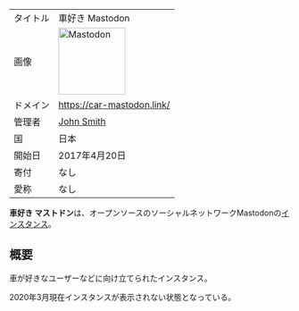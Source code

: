 <div>

|          |                                                                                                                                                                                                                                                                                                        |
|----------|--------------------------------------------------------------------------------------------------------------------------------------------------------------------------------------------------------------------------------------------------------------------------------------------------------|
| タイトル | 車好き Mastodon                                                                                                                                                                                                                                                                                        |
| 画像     | [<img src="/images/thumb/0/00/Mastodon_logo.png/120px-Mastodon_logo.png" srcset="/images/thumb/0/00/Mastodon_logo.png/180px-Mastodon_logo.png 1.5x, /images/0/00/Mastodon_logo.png 2x" width="120" height="120" alt="Mastodon" />](/%E3%83%95%E3%82%A1%E3%82%A4%E3%83%AB:Mastodon_logo.png "Mastodon") |
| ドメイン | <a href="https://car-mastodon.link/" rel="nofollow">https://car-mastodon.link/</a>                                                                                                                                                                                                                     |
| 管理者   | <a href="https://car-mastodon.link/@John_Smith" rel="nofollow">John Smith</a>                                                                                                                                                                                                                          |
| 国       | 日本                                                                                                                                                                                                                                                                                                   |
| 開始日   | 2017年4月20日                                                                                                                                                                                                                                                                                          |
| 寄付     | なし                                                                                                                                                                                                                                                                                                   |
| 愛称     | なし                                                                                                                                                                                                                                                                                                   |

**車好き マストドン**は、オープンソースのソーシャルネットワークMastodonの[インスタンス](/%E3%82%A4%E3%83%B3%E3%82%B9%E3%82%BF%E3%83%B3%E3%82%B9 "インスタンス")。

## 概要

車が好きなユーザーなどに向け立てられたインスタンス。

2020年3月現在インスタンスが表示されない状態となっている。

</div>
